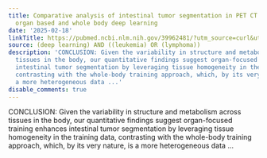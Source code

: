 ```yaml
---
title: Comparative analysis of intestinal tumor segmentation in PET CT scans using
  organ based and whole body deep learning
date: '2025-02-18'
linkTitle: https://pubmed.ncbi.nlm.nih.gov/39962481/?utm_source=curl&utm_medium=rss&utm_campaign=pubmed-2&utm_content=1byXLWG-5Hn0_qdLgZYpDfLA2UWGhGNgZGereuo1rJN2aoAQXP&fc=20220814223158&ff=20250218170831&v=2.18.0.post9+e462414
source: (deep learning) AND ((leukemia) OR (lymphoma))
description: 'CONCLUSION: Given the variability in structure and metabolism across
  tissues in the body, our quantitative findings suggest organ-focused training enhances
  intestinal tumor segmentation by leveraging tissue homogeneity in the training data,
  contrasting with the whole-body training approach, which, by its very nature, is
  a more heterogeneous data ...'
disable_comments: true
---
```

CONCLUSION: Given the variability in structure and metabolism across tissues in the body, our quantitative findings suggest organ-focused training enhances intestinal tumor segmentation by leveraging tissue homogeneity in the training data, contrasting with the whole-body training approach, which, by its very nature, is a more heterogeneous data ...